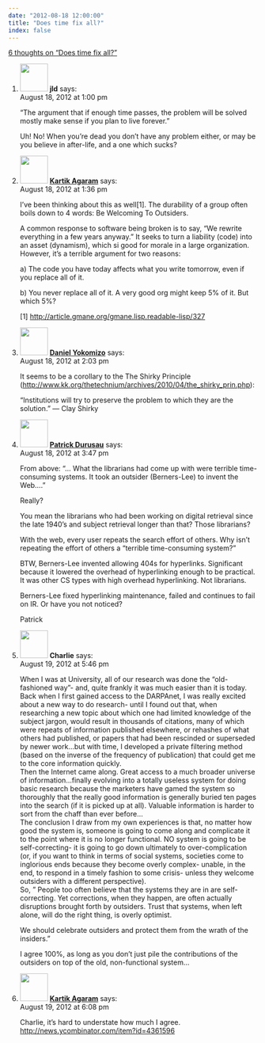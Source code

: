 ```yaml
---
date: "2012-08-18 12:00:00"
title: "Does time fix all?"
index: false
---
```


[6 thoughts on &ldquo;Does time fix all?&rdquo;](/lemire/blog/2012/08-18-does-time-fixes-all)

<ol class="comment-list">
<li id="comment-55539" class="comment even thread-even depth-1">
<div class="comment-author vcard">
<img alt src="https://secure.gravatar.com/avatar/988ac6d9ab01c62c26ca83981a0e5e9a?s=56&#038;d=mm&#038;r=g" srcset="https://secure.gravatar.com/avatar/988ac6d9ab01c62c26ca83981a0e5e9a?s=112&#038;d=mm&#038;r=g 2x" class="avatar avatar-56 photo" height="56" width="56" decoding="async" /> <b class="fn">jld</b> <span class="says">says:</span> </div>
<div class="comment-metadata"><time datetime="2012-08-18T13:00:34+00:00">August 18, 2012 at 1:00 pm</time></a> </div>
<div class="comment-content">
<p>&ldquo;The argument that if enough time passes, the problem will be solved mostly make sense if you plan to live forever.&rdquo;</p>
<p>Uh! No! When you&rsquo;re dead you don&rsquo;t have any problem either, or may be you believe in after-life, and a one which sucks?</p>
</div>
</li>
<li id="comment-55540" class="comment odd alt thread-odd thread-alt depth-1">
<div class="comment-author vcard">
<img alt src="https://secure.gravatar.com/avatar/22b78e85cc48cb9e0754df062f45294b?s=56&#038;d=mm&#038;r=g" srcset="https://secure.gravatar.com/avatar/22b78e85cc48cb9e0754df062f45294b?s=112&#038;d=mm&#038;r=g 2x" class="avatar avatar-56 photo" height="56" width="56" decoding="async" /> <b class="fn"><a href="http://akkartik.name" class="url" rel="ugc external nofollow">Kartik Agaram</a></b> <span class="says">says:</span> </div>
<div class="comment-metadata"><time datetime="2012-08-18T13:36:11+00:00">August 18, 2012 at 1:36 pm</time></a> </div>
<div class="comment-content">
<p>I&rsquo;ve been thinking about this as well[1]. The durability of a group often boils down to 4 words: Be Welcoming To Outsiders.</p>
<p>A common response to software being broken is to say, &ldquo;We rewrite everything in a few years anyway.&rdquo; It seeks to turn a liability (code) into an asset (dynamism), which si good for morale in a large organization. However, it&rsquo;s a terrible argument for two reasons:</p>
<p>a) The code you have today affects what you write tomorrow, even if you replace all of it.</p>
<p>b) You never replace all of it. A very good org might keep 5% of it. But which 5%?</p>
<p>[1] <a href="http://article.gmane.org/gmane.lisp.readable-lisp/327" rel="nofollow ugc">http://article.gmane.org/gmane.lisp.readable-lisp/327</a></p>
</div>
</li>
<li id="comment-55541" class="comment even thread-even depth-1">
<div class="comment-author vcard">
<img alt src="https://secure.gravatar.com/avatar/ca33cf3a10766186f28474e097ad0890?s=56&#038;d=mm&#038;r=g" srcset="https://secure.gravatar.com/avatar/ca33cf3a10766186f28474e097ad0890?s=112&#038;d=mm&#038;r=g 2x" class="avatar avatar-56 photo" height="56" width="56" loading="lazy" decoding="async" /> <b class="fn"><a href="http://daniel.yokomizo.org" class="url" rel="ugc external nofollow">Daniel Yokomizo</a></b> <span class="says">says:</span> </div>
<div class="comment-metadata"><time datetime="2012-08-18T14:03:06+00:00">August 18, 2012 at 2:03 pm</time></a> </div>
<div class="comment-content">
<p>It seems to be a corollary to the The Shirky Principle (<a href="http://www.kk.org/thetechnium/archives/2010/04/the_shirky_prin.php" rel="nofollow ugc">http://www.kk.org/thetechnium/archives/2010/04/the_shirky_prin.php</a>):</p>
<p>&ldquo;Institutions will try to preserve the problem to which they are the solution.&rdquo; &#8212; Clay Shirky</p>
</div>
</li>
<li id="comment-55542" class="comment odd alt thread-odd thread-alt depth-1">
<div class="comment-author vcard">
<img alt src="https://secure.gravatar.com/avatar/335410d8b3c50577cf0ed33567a3862e?s=56&#038;d=mm&#038;r=g" srcset="https://secure.gravatar.com/avatar/335410d8b3c50577cf0ed33567a3862e?s=112&#038;d=mm&#038;r=g 2x" class="avatar avatar-56 photo" height="56" width="56" loading="lazy" decoding="async" /> <b class="fn"><a href="http://tm.durusau.net" class="url" rel="ugc external nofollow">Patrick Durusau</a></b> <span class="says">says:</span> </div>
<div class="comment-metadata"><time datetime="2012-08-18T15:47:52+00:00">August 18, 2012 at 3:47 pm</time></a> </div>
<div class="comment-content">
<p>From above: &ldquo;&#8230; What the librarians had come up with were terrible time-consuming systems. It took an outsider (Berners-Lee) to invent the Web&#8230;.&rdquo;</p>
<p>Really?</p>
<p>You mean the librarians who had been working on digital retrieval since the late 1940&rsquo;s and subject retrieval longer than that? Those librarians?</p>
<p>With the web, every user repeats the search effort of others. Why isn&rsquo;t repeating the effort of others a &ldquo;terrible time-consuming system?&rdquo;</p>
<p>BTW, Berners-Lee invented allowing 404s for hyperlinks. Significant because it lowered the overhead of hyperlinking enough to be practical. It was other CS types with high overhead hyperlinking. Not librarians. </p>
<p>Berners-Lee fixed hyperlinking maintenance, failed and continues to fail on IR. Or have you not noticed? </p>
<p>Patrick</p>
</div>
</li>
<li id="comment-55543" class="comment even thread-even depth-1">
<div class="comment-author vcard">
<img alt src="https://secure.gravatar.com/avatar/0323030ba08b06021422307cf679d5c8?s=56&#038;d=mm&#038;r=g" srcset="https://secure.gravatar.com/avatar/0323030ba08b06021422307cf679d5c8?s=112&#038;d=mm&#038;r=g 2x" class="avatar avatar-56 photo" height="56" width="56" loading="lazy" decoding="async" /> <b class="fn">Charlie</b> <span class="says">says:</span> </div>
<div class="comment-metadata"><time datetime="2012-08-19T17:46:03+00:00">August 19, 2012 at 5:46 pm</time></a> </div>
<div class="comment-content">
<p>When I was at University, all of our research was done the &ldquo;old-fashioned way&rdquo;- and, quite frankly it was much easier than it is today. Back when I first gained access to the DARPAnet, I was really excited about a new way to do research- until I found out that, when researching a new topic about which one had limited knowledge of the subject jargon, would result in thousands of citations, many of which were repeats of information published elsewhere, or rehashes of what others had published, or papers that had been rescinded or superseded by newer work&#8230;but with time, I developed a private filtering method (based on the inverse of the frequency of publication) that could get me to the core information quickly.<br/>
Then the Internet came along. Great access to a much broader universe of information&#8230;finally evolving into a totally useless system for doing basic research because the marketers have gamed the system so thoroughly that the really good information is generally buried ten pages into the search (if it is picked up at all). Valuable information is harder to sort from the chaff than ever before&#8230;<br/>
The conclusion I draw from my own experiences is that, no matter how good the system is, someone is going to come along and complicate it to the point where it is no longer functional. NO system is going to be self-correcting- it is going to go down ultimately to over-complication (or, if you want to think in terms of social systems, societies come to inglorious ends because they become overly complex- unable, in the end, to respond in a timely fashion to some crisis- unless they welcome outsiders with a different perspective).<br/>
So, &rdquo; People too often believe that the systems they are in are self-correcting. Yet corrections, when they happen, are often actually disruptions brought forth by outsiders. Trust that systems, when left alone, will do the right thing, is overly optimist.</p>
<p>We should celebrate outsiders and protect them from the wrath of the insiders.&rdquo;</p>
<p>I agree 100%, as long as you don&rsquo;t just pile the contributions of the outsiders on top of the old, non-functional system&#8230;</p>
</div>
</li>
<li id="comment-55544" class="comment odd alt thread-odd thread-alt depth-1">
<div class="comment-author vcard">
<img alt src="https://secure.gravatar.com/avatar/22b78e85cc48cb9e0754df062f45294b?s=56&#038;d=mm&#038;r=g" srcset="https://secure.gravatar.com/avatar/22b78e85cc48cb9e0754df062f45294b?s=112&#038;d=mm&#038;r=g 2x" class="avatar avatar-56 photo" height="56" width="56" loading="lazy" decoding="async" /> <b class="fn"><a href="http://akkartik.name" class="url" rel="ugc external nofollow">Kartik Agaram</a></b> <span class="says">says:</span> </div>
<div class="comment-metadata"><time datetime="2012-08-19T18:08:45+00:00">August 19, 2012 at 6:08 pm</time></a> </div>
<div class="comment-content">
<p>Charlie, it&rsquo;s hard to understate how much I agree. <a href="http://news.ycombinator.com/item?id=4361596" rel="nofollow ugc">http://news.ycombinator.com/item?id=4361596</a></p>
</div>
</li>
</ol>
